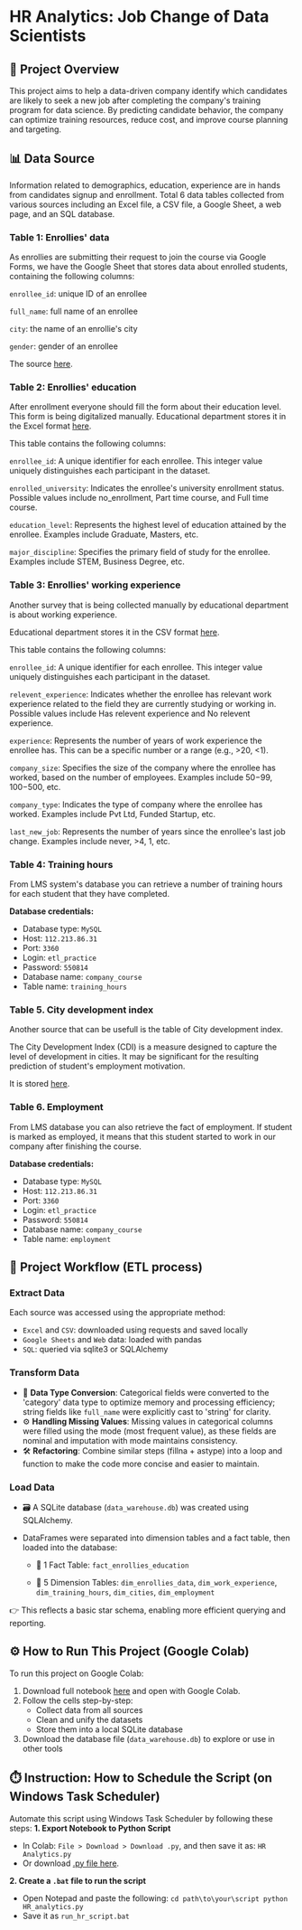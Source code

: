 # HR Analytics: Job Change of Data Scientists
## 📌 Project Overview
This project aims to help a data-driven company identify which candidates are likely to seek a new job after completing the company's training program for data science. By predicting candidate behavior, the company can optimize training resources, reduce cost, and improve course planning and targeting.

## 📊 Data Source
Information related to demographics, education, experience are in hands from candidates signup and enrollment.
Total 6 data tables collected from various sources including an Excel file, a CSV file, a Google Sheet, a web page, and an SQL database.

### Table 1: Enrollies' data
As enrollies are submitting their request to join the course via Google Forms, we have the Google Sheet that stores data about enrolled students, containing the following columns:

`enrollee_id`: unique ID of an enrollee

`full_name`: full name of an enrollee

`city`: the name of an enrollie's city

`gender`: gender of an enrollee

The source [here](https://docs.google.com/spreadsheets/d/1VCkHwBjJGRJ21asd9pxW4_0z2PWuKhbLR3gUHm-p4GI/edit?usp=sharing).

### Table 2: Enrollies' education
After enrollment everyone should fill the form about their education level. This form is being digitalized manually. 
Educational department stores it in the Excel format [here](https://assets.swisscoding.edu.vn/company_course/enrollies_education.xlsx).

This table contains the following columns:

`enrollee_id`: A unique identifier for each enrollee. This integer value uniquely distinguishes each participant in the dataset.

`enrolled_university`: Indicates the enrollee's university enrollment status. Possible values include no_enrollment, Part time course, and Full time course.

`education_level`: Represents the highest level of education attained by the enrollee. Examples include Graduate, Masters, etc.

`major_discipline`: Specifies the primary field of study for the enrollee. Examples include STEM, Business Degree, etc.

### Table 3: Enrollies' working experience
Another survey that is being collected manually by educational department is about working experience.

Educational department stores it in the CSV format [here](https://assets.swisscoding.edu.vn/company_course/work_experience.csv).

This table contains the following columns:

`enrollee_id`: A unique identifier for each enrollee. This integer value uniquely distinguishes each participant in the dataset.

`relevent_experience`: Indicates whether the enrollee has relevant work experience related to the field they are currently studying or working in. Possible values include Has relevent experience and No relevent experience.

`experience`: Represents the number of years of work experience the enrollee has. This can be a specific number or a range (e.g., >20, <1).

`company_size`: Specifies the size of the company where the enrollee has worked, based on the number of employees. Examples include 50−99, 100−500, etc.

`company_type`: Indicates the type of company where the enrollee has worked. Examples include Pvt Ltd, Funded Startup, etc.

`last_new_job`: Represents the number of years since the enrollee's last job change. Examples include never, >4, 1, etc.

### Table 4: Training hours
From LMS system's database you can retrieve a number of training hours for each student that they have completed.

**Database credentials:**

+ Database type: `MySQL`
+ Host: `112.213.86.31`
+ Port: `3360`
+ Login: `etl_practice`
+ Password: `550814`
+ Database name: `company_course`
+ Table name: `training_hours`
  
### Table 5. City development index
Another source that can be usefull is the table of City development index.

The City Development Index (CDI) is a measure designed to capture the level of development in cities. It may be significant for the resulting prediction of student's employment motivation.

It is stored [here](https://sca-programming-school.github.io/city_development_index/index.html).

### Table 6. Employment
From LMS database you can also retrieve the fact of employment. If student is marked as employed, it means that this student started to work in our company after finishing the course.

**Database credentials:**

+ Database type: `MySQL`
+ Host: `112.213.86.31`
+ Port: `3360`
+ Login: `etl_practice`
+ Password: `550814`
+ Database name: `company_course`
+ Table name: `employment`

## 🔧 Project Workflow (ETL process)
### Extract Data
Each source was accessed using the appropriate method:
+ `Excel` and `CSV`: downloaded using requests and saved locally
+ `Google Sheets` and `Web` data: loaded with pandas
+ `SQL`: queried via sqlite3 or SQLAlchemy

### Transform Data

+ 🧼 **Data Type Conversion**: Categorical fields were converted to the 'category' data type to optimize memory and processing efficiency; string fields like `full_name` were explicitly cast to 'string' for clarity.
+ ⚙️ **Handling Missing Values**: Missing values in categorical columns were filled using the mode (most frequent value), as these fields are nominal and imputation with mode maintains consistency.
+ 🛠️ **Refactoring**: Combine similar steps (fillna + astype) into a loop and function to make the code more concise and easier to maintain.

### Load Data 
+ 🗃️ A SQLite database (`data_warehouse.db`) was created using SQLAlchemy.

+ DataFrames were separated into dimension tables and a fact table, then loaded into the database:

  + 🧩 1 Fact Table: `fact_enrollies_education`

  + 🧱 5 Dimension Tables: `dim_enrollies_data`, `dim_work_experience`, `dim_training_hours`, `dim_cities`, `dim_employment`

👉 This reflects a basic star schema, enabling more efficient querying and reporting.

## ⚙️ How to Run This Project (Google Colab)
To run this project on Google Colab:
1. Download full notebook [here](https://github.com/Truc034/HR_Analytics/blob/main/HR_analytics.ipynb) and open with Google Colab.
2. Follow the cells step-by-step:
   + Collect data from all sources
   + Clean and unify the datasets
   + Store them into a local SQLite database
3. Download the database file (`data_warehouse.db`) to explore or use in other tools

## ⏱️ Instruction: How to Schedule the Script (on Windows Task Scheduler)
Automate this script using Windows Task Scheduler by following these steps:
**1. Export Notebook to Python Script**
+ In Colab: `File > Download > Download .py`, and then save it as: `HR Analytics.py`
+ Or download [.py file here](https://github.com/Truc034/HR_Analytics/blob/main/HR_analytics.py).

**2. Create a `.bat` file to run the script**
+ Open Notepad and paste the following:
`
cd path\to\your\script
python HR_analytics.py
`
+ Save it as `run_hr_script.bat`





